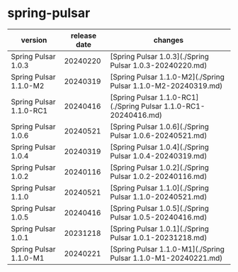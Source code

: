# spring-pulsar

|         version         | release date |                             changes                              |
|-------------------------|--------------|------------------------------------------------------------------|
| Spring Pulsar 1.0.3     | 20240220     | [Spring Pulsar 1.0.3](./Spring Pulsar 1.0.3-20240220.md)         |
| Spring Pulsar 1.1.0-M2  | 20240319     | [Spring Pulsar 1.1.0-M2](./Spring Pulsar 1.1.0-M2-20240319.md)   |
| Spring Pulsar 1.1.0-RC1 | 20240416     | [Spring Pulsar 1.1.0-RC1](./Spring Pulsar 1.1.0-RC1-20240416.md) |
| Spring Pulsar 1.0.6     | 20240521     | [Spring Pulsar 1.0.6](./Spring Pulsar 1.0.6-20240521.md)         |
| Spring Pulsar 1.0.4     | 20240319     | [Spring Pulsar 1.0.4](./Spring Pulsar 1.0.4-20240319.md)         |
| Spring Pulsar 1.0.2     | 20240116     | [Spring Pulsar 1.0.2](./Spring Pulsar 1.0.2-20240116.md)         |
| Spring Pulsar 1.1.0     | 20240521     | [Spring Pulsar 1.1.0](./Spring Pulsar 1.1.0-20240521.md)         |
| Spring Pulsar 1.0.5     | 20240416     | [Spring Pulsar 1.0.5](./Spring Pulsar 1.0.5-20240416.md)         |
| Spring Pulsar 1.0.1     | 20231218     | [Spring Pulsar 1.0.1](./Spring Pulsar 1.0.1-20231218.md)         |
| Spring Pulsar 1.1.0-M1  | 20240221     | [Spring Pulsar 1.1.0-M1](./Spring Pulsar 1.1.0-M1-20240221.md)   |

